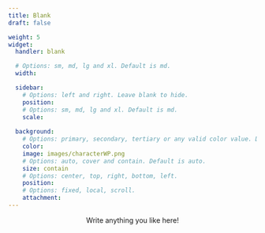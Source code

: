 ```yaml
---
title: Blank
draft: false

weight: 5
widget:
  handler: blank

  # Options: sm, md, lg and xl. Default is md.
  width:

  sidebar:
    # Options: left and right. Leave blank to hide.
    position:
    # Options: sm, md, lg and xl. Default is md.
    scale:
  
  background:
    # Options: primary, secondary, tertiary or any valid color value. Default is primary.
    color:
    image: images/characterWP.png
    # Options: auto, cover and contain. Default is auto.
    size: contain
    # Options: center, top, right, bottom, left.
    position:
    # Options: fixed, local, scroll.
    attachment: 
---
```


<div style="text-align:center">
  <p>Write anything you like here!</p>
</div>
